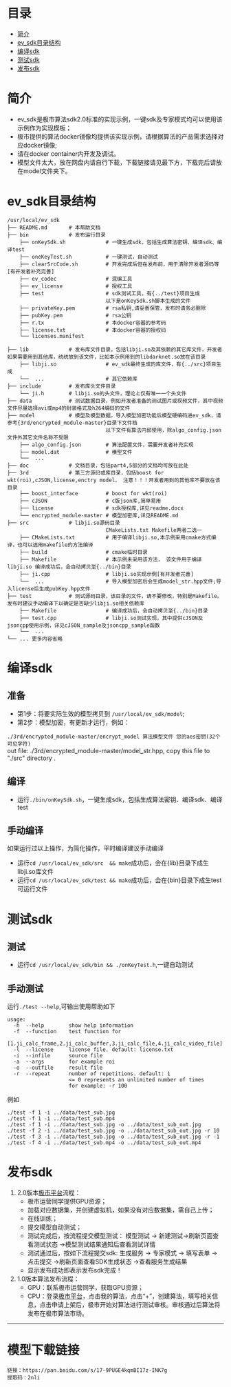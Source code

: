 # 目录
* [简介](#简介)
* [ev_sdk目录结构](#ev_sdk目录结构)
* [编译sdk](#编译说明)
* [测试sdk](#测试sdk)
* [发布sdk](#发布sdk)

# 简介
* ev_sdk是极市算法sdk2.0标准的实现示例，一键sdk及专家模式均可以使用该示例作为实现模板；
* 极市提供的算法docker镜像均提供该实现示例，请根据算法的产品需求选择对应docker镜像;
* 请在docker container内开发及调试。
* 模型文件太大，放在网盘内请自行下载，下载链接请见最下方，下载完后请放在model文件夹下。

# ev_sdk目录结构

    /usr/local/ev_sdk
    ├── README.md       # 本帮助文档
    ├── bin             # 发布运行目录
        ├── onKeySdk.sh             # 一键生成sdk，包括生成算法密钥、编译sdk、编译test
    	├── oneKeyTest.sh           # 一键测试，自动测试
		├── clearSrcCode.sh         # 开发完成后但在发布前，用于清除开发者源码等[有开发者补充完善]
        ├── ev_codec                # 混编工具
        ├── ev_license              # 授权工具
        ├── test                    # sdk测试工具，有{../test}项目生成
                                    以下是onKeySdk.sh脚本生成的文件 
        ├── privateKey.pem          # rsa私钥,请妥善保管，发布时请务必删除
        ├── pubKey.pem              # rsa公钥
        ├── r.tx                    # 本docker容器的参考码
        ├── license.txt             # 本docker容器的授权码
        └── licenses.manifest	
		
    ├── lib             # 发布库文件目录，包括libji.so及其依赖的其它库文件，开发者如果需要用到其他库，统统放到该文件，比如本示例用到的libdarknet.so放在该目录
        ├── libji.so                # ev_sdk最终生成的库文件，有{../src}项目生成
        └──  ...                    # 其它依赖库 
    ├── include         # 发布库头文件目录
        └── ji.h        # libji.so的头文件，理论上仅有唯一一个头文件
    ├── data            # 测试数据目录，例如开发者准备的测试图片或视频文件，其中视频文件尽量选择avi或mp4的封装格式及h264编码的文件
    ├── model           # 模型及模型数据，导入模型加密功能后模型硬编码进ev_sdk，请参考{3rd/encrypted_module-master}目录下文件档
		                            以下文件有算法内部使用，除algo_config.json文件外其它文件名称不受限
        ├── algo_config.json        # 算法配置文件，需要开发者补充实现
        ├── model.dat               # 模型文件
        └──  ...           	         
    ├── doc             # 文档目录，包括part4,5部分的文档均可放在此处
    ├── 3rd             # 第三方源码或库目录，包括boost for wkt(roi),cJSON,license,enctry model， 注意！！！开发者用到的其他库不要放在该目录
        ├── boost_interface         # boost for wkt(roi)
        ├── cJSON                   # c版json库,简单易用
        ├── license                 # sdk授权库,详见readme.docx
        └── encrypted_module-master # 模型加密库,详见README.md	
	├── src             # libji.so源码目录
		                            CMakeLists.txt Makefile两者二选一
        ├── CMakeLists.txt          # 用于编译libji.so,本示例采用cmake方式编译，也可以选用makefile的方法编译
        ├── build                   # cmake临时目录
        ├── Makefile                # 本示例未采用该方法， 该文件用于编译libji.so 编译成功后，会自动拷贝至{../bin}目录
        ├── ji.cpp                  # libji.so实现示例[有开发者完善]
        └──  ...                    # 导入模型加密后会生成model_str.hpp文件;导入license后生成pubKey.hpp文件
    ├── test            # 测试源码目录，该目录的文件，请不要修改，特别是Makefile。发布时建议手动编译下以确定是否缺少libji.so相关依赖库
        ├── Makefile                # 编译成功后，会自动拷贝至{../bin}目录
        ├── test.cpp                # libji.so测试实现，其中提供cJSON及jsoncpp使用示例，详见cJSON_sample及jsoncpp_sample函数
        └──  ...           
    └── ... 更多内容省略

# 编译sdk
## 准备
* 第1步：将要实际生效的模型拷贝到 `/usr/local/ev_sdk/model`;
* 第2步：模型加密，有更新才运行，例如：

 `./3rd/encrypted_module-master/encrypt_model 算法模型文件 您的aes密钥(32个可见字符)`  
 out file: ./3rd/encrypted_module-master/model_str.hpp, copy this file to "./src" directory .
 
## 编译
* 运行`./bin/onKeySdk.sh`，一键生成sdk，包括生成算法密钥、编译sdk、编译test

## 手动编译
如果运行过以上操作，为简化操作，平时编译建议手动编译
 
* 运行`cd /usr/local/ev_sdk/src  && make`成功后，会在{lib}目录下成生libji.so库文件
* 运行`cd /usr/local/ev_sdk/test && make`成功后，会在{bin}目录下成生test可运行文件
 
# 测试sdk
## 测试
* 运行`cd /usr/local/ev_sdk/bin && ./onKeyTest.h`,一键自动测试

## 手动测试
 运行`./test --help`,可输出使用帮助如下
 
    usage:
      -h  --help        show help information
      -f  --function    test function for 
                        [1.ji_calc_frame,2.ji_calc_buffer,3.ji_calc_file,4.ji_calc_video_file]
      -l  --license     license file. default: license.txt
      -i  --infile      source file
      -a  --args        for example roi
      -o  --outfile     result file
      -r  --repeat      number of repetitions. default: 1
                        <= 0 represents an unlimited number of times
                        for example: -r 100

 例如

    ./test -f 1 -i ../data/test_sub.jpg
    ./test -f 1 -i ../data/test_sub.mp4
    ./test -f 1 -i ../data/test_sub.jpg -o ../data/test_sub_out.jpg
    ./test -f 2 -i ../data/test_sub.jpg -o ../data/test_sub_out.jpg -r 10
    ./test -f 3 -i ../data/test_sub.jpg -o ../data/test_sub_out.jpg -r -1
    ./test -f 4 -i ../data/test_sub.mp4 -o ../data/test_sub_out.mp4
	
# 发布sdk
1. 2.0版本[极市平台](http://amber.extremevision.com.cn)流程：
	* 极市运营同学提供GPU资源；
	* 加载对应数据集，并创建虚拟机，如果没有对应数据集，需自己上传；
	* 在线训练；
	* 提交模型自动测试；
	* 测试完成后，按流程提交模型测试：
		 模型测试 -> 新建测试->刷新页面查看测试状态 ->模型测试结果通知后查看测试详情
	* 测试通过后，按如下流程提交sdk:
		生成服务 -> 专家模式 -> 填写表单 -> 点击提交
		->刷新页面查看SDK生成状态 
		->查看服务生成结果
	* 显示发布成功即表示发布sdk完成！
2. 1.0版本算法发布流程：
	* GPU：联系极市运营同学，获取GPU资源；
	* CPU：登录[极市平台](http://amber.extremevision.com.cn)，点击我的算法，点击“+”，创建算法，填写相关信息，点击申请上架后，极市开始对算法进行测试审核。审核通过后算法将发布在极市算法市场。
	
---
# 模型下载链接
	链接：https://pan.baidu.com/s/17-9PUGE4kqmBI17z-INK7g 
	提取码：2nli 